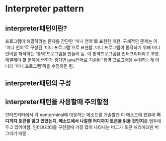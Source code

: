 # Interpreter pattern

## interpreter패턴이란?
프로그램이 해결하려는 문제를 간단한 '미니 언어'로 표현한 패턴. 구체적인 문제는 이 '미니 언어'로 구성된 '미니 프로그램'으로 표현함. 미니 프로그램이 동작하기 위해 미니 언어를 해석하는 '통역'프로그램을 만들어 둠. 이 통역프로그램을 인터프리터라고 부름. 해결해야 할 문제에 변화가 생기면 java언어로 기술된 '통역'프로그램을 수정하는게 아니라 '미니 프로그램'쪽을 수정하면 됨. 

## interpreter패턴의 구성

## interpreter패턴을 사용할때 주의할점
인터프리터에서 각 nonterminal에 대응하는 메소드를 기술할땐 이 메소드에 왔을때 **어디까지 토큰을 읽고 있었는지, 메소드에서 나갈땐 어디까지 토큰을 읽을 것인지**를 염두에 두고 있어야함. 인터프리터를 구현할때 가장 많이 나타나는 버그가 토큰 처리에대한 버그이기 때문.




